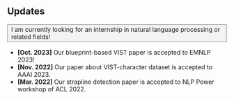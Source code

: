 <h2 id="news">Updates</h2>

<div style="border: 1px solid grey; overflow: hidden; background-color: #f3f3f3; padding: 2px 8px 3px 8px; margin: 10px 0 15px 0; width:auto;">
	I am currently looking for an internship in natural language processing or related fields!
</div>


<ul>
  <li><strong>[Oct. 2023]</strong> Our blueprint-based VIST paper is accepted to EMNLP 2023!</li>
  <li><strong>[Nov. 2022]</strong> Our paper about VIST-character dataset is accepted to AAAI 2023.</li>
  <li><strong>[Mar. 2022]</strong> Our strapline detection paper is accepted to NLP Power workshop of ACL 2022.</li>
</ul>
